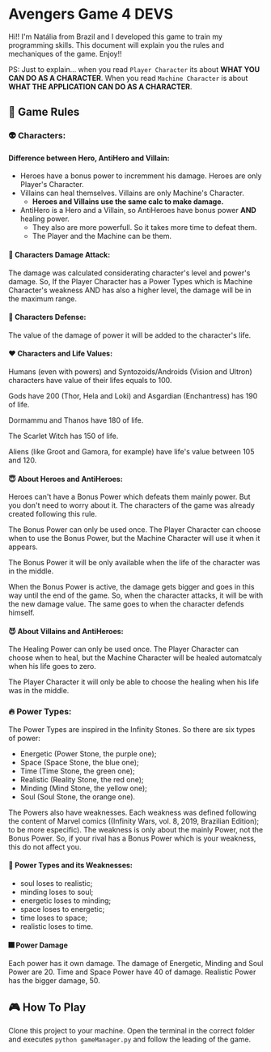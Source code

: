 # Avengers Game 4 DEVS

Hi!! I'm Natália from Brazil and I developed this game to train my programming skills. This document will explain you the rules and mechaniques of the game. Enjoy!!

PS: Just to explain... when you read ```Player Character``` its about **WHAT YOU CAN DO AS A CHARACTER**. When you read ```Machine Character``` is about **WHAT THE APPLICATION CAN DO AS A CHARACTER**.

## 📜 Game Rules
### 👽 Characters:
#### Difference between Hero, AntiHero and Villain:
* Heroes have a bonus power to incremment his damage. Heroes are only Player's Character.
* Villains can heal themselves. Villains are only Machine's Character.
    * **Heroes and Villains use the same calc to make damage.**
* AntiHero is a Hero and a Villain, so AntiHeroes have bonus power **AND** healing power.
    * They also are more powerfull. So it takes more time to defeat them.
    * The Player and the Machine can be them.

#### 🧨 Characters Damage Attack:
The damage was calculated considerating character's level and power's damage. So, If the Player Character has a Power Types which is Machine Character's weakness AND has also a higher level, the damage will be in the maximum range.

#### 🚧 Characters Defense:
The value of the damage of power it will be added to the character's life.

#### ❤️ Characters and Life Values:
Humans (even with powers) and Syntozoids/Androids (Vision and Ultron) characters have value of their lifes equals to 100.

Gods have 200 (Thor, Hela and Loki) and Asgardian (Enchantress) has 190 of life.

Dormammu and Thanos have 180 of life.

The Scarlet Witch has 150 of life.

Aliens (like Groot and Gamora, for example) have life's value between 105 and 120.

#### 😇 About Heroes and AntiHeroes:
Heroes can't have a Bonus Power which defeats them mainly power. But you don't need to worry about it. The characters of the game was already created following this rule.

The Bonus Power can only be used once. The Player Character can choose when to use the Bonus Power, but the Machine Character will use it when it appears.

The Bonus Power it will be only available when the life of the character was in the middle.

When the Bonus Power is active, the damage gets bigger and goes in this way until the end of the game. So, when the character attacks, it will be with the new damage value. The same goes to when the character defends himself.

#### 😈 About Villains and AntiHeroes:
The Healing Power can only be used once. The Player Character can choose when to heal, but the Machine Character will be healed automatcaly when his life goes to zero.

The Player Character it will only be able to choose the healing when his life was in the middle.
    
### 🔥 Power Types:
The Power Types are inspired in the Infinity Stones. So there are six types of power:
* Energetic (Power Stone, the purple one);
* Space (Space Stone, the blue one);
* Time (Time Stone, the green one);
* Realistic (Reality Stone, the red one);
* Minding (Mind Stone, the yellow one);
* Soul (Soul Stone, the orange one).

The Powers also have weaknesses. Each weakness was defined following the content of Marvel comics ((Infinity Wars, vol. 8, 2019, Brazilian Edition); to be more especific). The weakness is only about the mainly Power, not the Bonus Power. So, if your rival has a Bonus Power which is your weakness, this do not affect you.

#### 🤒 Power Types and its Weaknesses:
* soul loses to realistic;
* minding loses to soul;
* energetic loses to minding;
* space loses to energetic;
* time loses to space;
* realistic loses to time.

#### 🎆 Power Damage
Each power has it own damage. The damage of Energetic, Minding and Soul Power are 20.
Time and Space Power have 40 of damage. Realistic Power has the bigger damage, 50.
        
## 🎮 How To Play
Clone this project to your machine. Open the terminal in the correct folder and executes ```python gameManager.py``` and follow the leading of the game.
